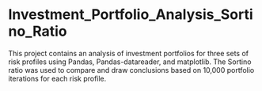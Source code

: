 # Investment_Portfolio_Analysis_Sortino_Ratio
This project contains an analysis of investment portfolios for three sets of risk profiles using Pandas, Pandas-datareader, and matplotlib. The Sortino ratio was used to compare and draw conclusions based on 10,000 portfolio iterations for each risk profile.
